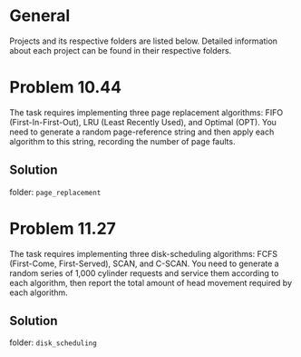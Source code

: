 # General

Projects and its respective folders are listed below. Detailed information about each project can be found in their respective folders.

# Problem 10.44

The task requires implementing three page replacement algorithms: FIFO (First-In-First-Out), LRU (Least Recently Used), and Optimal (OPT). You need to generate a random page-reference string and then apply each algorithm to this string, recording the number of page faults.

## Solution
folder: `page_replacement`

# Problem 11.27

The task requires implementing three disk-scheduling algorithms: FCFS (First-Come, First-Served), SCAN, and C-SCAN. You need to generate a random series of 1,000 cylinder requests and service them according to each algorithm, then report the total amount of head movement required by each algorithm.

## Solution
folder: `disk_scheduling`